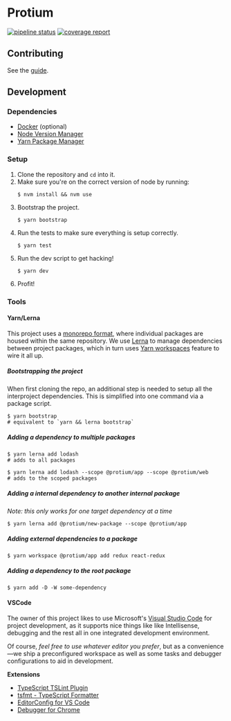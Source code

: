 # Protium

[![pipeline status](https://gitlab.com/protium-network/protium/badges/master/pipeline.svg)](https://gitlab.com/protium-network/protium/commits/master)
[![coverage report](https://gitlab.com/protium-network/protium/badges/master/coverage.svg)](https://gitlab.com/protium-network/protium/commits/master)

## Contributing

See the [guide](./CONTRIBUTING.md).

## Development

### Dependencies

- [Docker](https://www.docker.com/get-started) (optional)
- [Node Version Manager](https://github.com/creationix/nvm)
- [Yarn Package Manager](https://yarnpkg.com/en/docs/getting-started)

### Setup

1. Clone the repository and `cd` into it.
2. Make sure you're on the correct version of node by running:
    ```console
    $ nvm install && nvm use
    ```
3. Bootstrap the project.
    ```console
    $ yarn bootstrap
    ```
4. Run the tests to make sure everything is setup correctly.
    ```console
    $ yarn test
    ```
5. Run the dev script to get hacking!
    ```console
    $ yarn dev
    ```
6. Profit!

### Tools

#### Yarn/Lerna
This project uses a [monorepo format](https://danluu.com/monorepo/), where individual packages are housed within the same repository. We use [Lerna](https://github.com/lerna/lerna#about) to manage dependencies between project packages, which in turn uses [Yarn workspaces](https://yarnpkg.com/lang/en/docs/workspaces/) feature to wire it all up.

##### Bootstrapping the project

When first cloning the repo, an additional step is needed to setup all the interproject dependencies. This is simplified into one command via a package script.

```console
$ yarn bootstrap
# equivalent to `yarn && lerna bootstrap`
```

##### Adding a dependency to multiple packages

```console
$ yarn lerna add lodash
# adds to all packages
```

```console
$ yarn lerna add lodash --scope @protium/app --scope @protium/web
# adds to the scoped packages
```

##### Adding a internal dependency to another internal package

*Note: this only works for one target dependency at a time*

```console
$ yarn lerna add @protium/new-package --scope @protium/app
```

##### Adding external dependencies to a package

```console
$ yarn workspace @protium/app add redux react-redux
```

##### Adding a dependency to the root package

```console
$ yarn add -D -W some-dependency
```

#### VSCode

The owner of this project likes to use Microsoft's [Visual Studio Code](https://code.visualstudio.com/) for project development, as it supports nice things like like Intellisense, debugging and the rest all in one integrated development environment.

Of course, *feel free to use whatever editor you prefer*, but as a convenience—we ship a preconfigured workspace as well as some tasks and debugger configurations to aid in development.

**Extensions**

- [TypeScript TSLint Plugin](https://marketplace.visualstudio.com/items?itemName=ms-vscode.vscode-typescript-tslint-plugin)
- [tsfmt - TypeScript Formatter](https://marketplace.visualstudio.com/items?itemName=eternalphane.tsfmt-vscode)
- [EditorConfig for VS Code](https://marketplace.visualstudio.com/items?itemName=editorconfig.editorconfig)
- [Debugger for Chrome](https://marketplace.visualstudio.com/items?itemName=msjsdiag.debugger-for-chrome)
